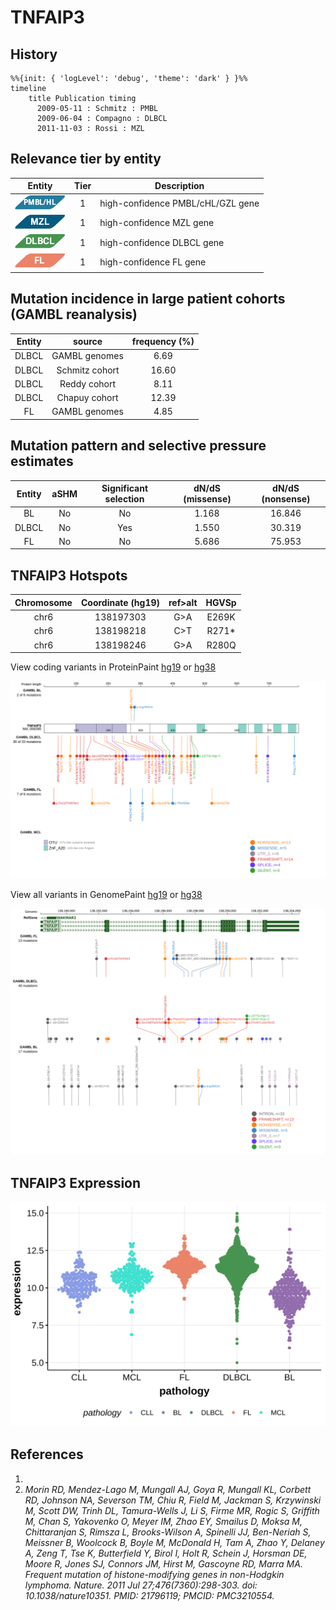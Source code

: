 # TNFAIP3

## History
```mermaid
%%{init: { 'logLevel': 'debug', 'theme': 'dark' } }%%
timeline
    title Publication timing
      2009-05-11 : Schmitz : PMBL
      2009-06-04 : Compagno : DLBCL
      2011-11-03 : Rossi : MZL
```

## Relevance tier by entity

|Entity|Tier|Description                           |
|:------:|:----:|--------------------------------------|
|![PMBL](images/icons/PMBL_tier1.png)|1|high-confidence PMBL/cHL/GZL gene|
|![MZL](images/icons/MZL_tier1.png)|1|high-confidence MZL gene|
|![DLBCL](images/icons/DLBCL_tier1.png) |1   |high-confidence DLBCL gene            |
|![FL](images/icons/FL_tier1.png)    |1   |high-confidence FL gene               |

## Mutation incidence in large patient cohorts (GAMBL reanalysis)

|Entity|source               |frequency (%)|
|:------:|:---------------------:|:-------------:|
|DLBCL |GAMBL genomes        | 6.69        |
|DLBCL |Schmitz cohort       |16.60        |
|DLBCL |Reddy cohort         | 8.11        |
|DLBCL |Chapuy cohort        |12.39        |
|FL    |GAMBL genomes        | 4.85        |

## Mutation pattern and selective pressure estimates

|Entity|aSHM|Significant selection|dN/dS (missense)|dN/dS (nonsense)|
|:------:|:----:|:---------------------:|:----------------:|:----------------:|
|BL    |No  |No                   |1.168           |16.846          |
|DLBCL |No  |Yes                  |1.550           |30.319          |
|FL    |No  |No                   |5.686           |75.953          |



 ## TNFAIP3 Hotspots

| Chromosome |Coordinate (hg19) | ref>alt | HGVSp | 
 | :---:| :---: | :--: | :---: |
| chr6 | 138197303 | G>A | E269K |
| chr6 | 138198218 | C>T | R271* |
| chr6 | 138198246 | G>A | R280Q |

View coding variants in ProteinPaint [hg19](https://morinlab.github.io/LLMPP/GAMBL/TNFAIP3_protein.html)  or [hg38](https://morinlab.github.io/LLMPP/GAMBL/TNFAIP3_protein_hg38.html)

![](images/proteinpaint/TNFAIP3_NM_006290.svg)

View all variants in GenomePaint [hg19](https://morinlab.github.io/LLMPP/GAMBL/TNFAIP3.html)  or [hg38](https://morinlab.github.io/LLMPP/GAMBL/TNFAIP3_hg38.html)

![](images/proteinpaint/TNFAIP3.svg)

## TNFAIP3 Expression

![](images/gene_expression/TNFAIP3_by_pathology.svg)

## References
1. 
2. *Morin RD, Mendez-Lago M, Mungall AJ, Goya R, Mungall KL, Corbett RD, Johnson NA, Severson TM, Chiu R, Field M, Jackman S, Krzywinski M, Scott DW, Trinh DL, Tamura-Wells J, Li S, Firme MR, Rogic S, Griffith M, Chan S, Yakovenko O, Meyer IM, Zhao EY, Smailus D, Moksa M, Chittaranjan S, Rimsza L, Brooks-Wilson A, Spinelli JJ, Ben-Neriah S, Meissner B, Woolcock B, Boyle M, McDonald H, Tam A, Zhao Y, Delaney A, Zeng T, Tse K, Butterfield Y, Birol I, Holt R, Schein J, Horsman DE, Moore R, Jones SJ, Connors JM, Hirst M, Gascoyne RD, Marra MA. Frequent mutation of histone-modifying genes in non-Hodgkin lymphoma. Nature. 2011 Jul 27;476(7360):298-303. doi: 10.1038/nature10351. PMID: 21796119; PMCID: PMC3210554.*
<!-- ORIGIN: rossiAlterationBIRC3Multiple2011a -->
<!-- PMBL: schmitzTNFAIP3A20Tumor2009a -->
<!-- DLBCL: compagnoMutationsMultipleGenes2009a -->
<!-- MZL: rossiAlterationBIRC3Multiple2011a -->
